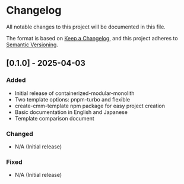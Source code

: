 # Changelog

All notable changes to this project will be documented in this file.

The format is based on [Keep a Changelog](https://keepachangelog.com/en/1.0.0/),
and this project adheres to [Semantic Versioning](https://semver.org/spec/v2.0.0.html).

## [0.1.0] - 2025-04-03

### Added
- Initial release of containerized-modular-monolith
- Two template options: pnpm-turbo and flexible
- create-cmm-template npm package for easy project creation
- Basic documentation in English and Japanese
- Template comparison document

### Changed
- N/A (Initial release)

### Fixed
- N/A (Initial release)
